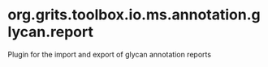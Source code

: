 # org.grits.toolbox.io.ms.annotation.glycan.report
Plugin for the import and export of glycan annotation reports
